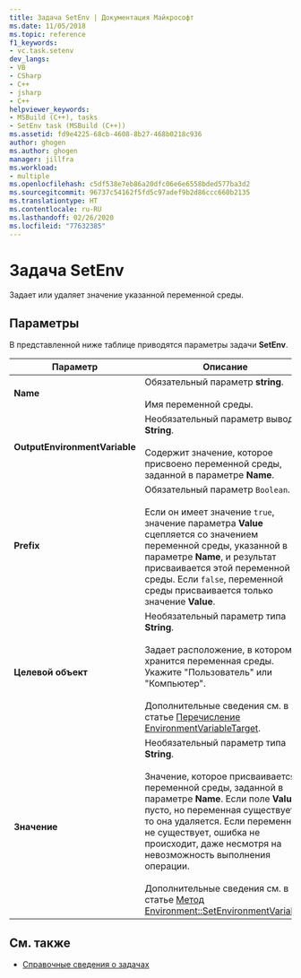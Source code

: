 ```yaml
---
title: Задача SetEnv | Документация Майкрософт
ms.date: 11/05/2018
ms.topic: reference
f1_keywords:
- vc.task.setenv
dev_langs:
- VB
- CSharp
- C++
- jsharp
- C++
helpviewer_keywords:
- MSBuild (C++), tasks
- SetEnv task (MSBuild (C++))
ms.assetid: fd9e4225-68cb-4608-8b27-468b0218c936
author: ghogen
ms.author: ghogen
manager: jillfra
ms.workload:
- multiple
ms.openlocfilehash: c5df538e7eb86a20dfc06e6e6558bded577ba3d2
ms.sourcegitcommit: 96737c54162f5fd5c97adef9b2d86ccc660b2135
ms.translationtype: HT
ms.contentlocale: ru-RU
ms.lasthandoff: 02/26/2020
ms.locfileid: "77632385"
---
```

# <a name="setenv-task"></a>Задача SetEnv

Задает или удаляет значение указанной переменной среды.

## <a name="parameters"></a>Параметры

 В представленной ниже таблице приводятся параметры задачи **SetEnv**.

|Параметр|Описание|
|---------------|-----------------|
|**Name**|Обязательный параметр **string**.<br /><br /> Имя переменной среды.|
|**OutputEnvironmentVariable**|Необязательный параметр вывода **String**.<br /><br /> Содержит значение, которое присвоено переменной среды, заданной в параметре **Name**.|
|**Prefix**|Обязательный параметр `Boolean`.<br /><br /> Если он имеет значение `true`, значение параметра **Value** сцепляется со значением переменной среды, указанной в параметре **Name**, и результат присваивается этой переменной среды. Если `false`, переменной среды присваивается только значение **Value**.|
|**Целевой объект**|Необязательный параметр типа **String**.<br /><br /> Задает расположение, в котором хранится переменная среды. Укажите "Пользователь" или "Компьютер".<br /><br /> Дополнительные сведения см. в статье [Перечисление EnvironmentVariableTarget](xref:System.EnvironmentVariableTarget).|
|**Значение**|Необязательный параметр типа **String**.<br /><br /> Значение, которое присваивается переменной среды, заданной в параметре **Name**. Если поле **Value** пусто, но переменная существует, то она удаляется. Если переменная не существует, ошибка не происходит, даже несмотря на невозможность выполнения операции.<br /><br /> Дополнительные сведения см. в статье [Метод Environment::SetEnvironmentVariable](xref:System.Environment.SetEnvironmentVariable%2A).|

## <a name="see-also"></a>См. также

- [Справочные сведения о задачах](../msbuild/msbuild-task-reference.md)
